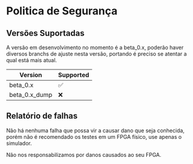 # Politica de Segurança

## Versões Suportadas

A versão em desenvolvimento no momento é a beta_0.x, poderão haver diversos branchs de ajuste nesta versão, portando é preciso se atentar a qual está mais atual.

| Version | Supported          |
| ------- | ------------------ |
| beta_0.x | :white_check_mark: |
| beta_0.x_dump | :x:                |

## Relatório de falhas

Não há nenhuma falha que possa vir a causar dano que seja conhecida, porém não é recomendado os testes em um FPGA físico, use apenas o simulador.

Não nos responsabilizamos por danos causados ao seu FPGA.
